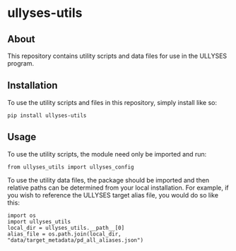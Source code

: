 # ullyses-utils

## About

This repository contains utility scripts and data files for use in the ULLYSES program.

## Installation

To use the utility scripts and files in this repository, simply install like so:
```
pip install ullyses-utils
```

## Usage

To use the utility scripts, the module need only be imported and run:
```
from ullyses_utils import ullyses_config
```

To use the utility data files, the package should be imported and then relative paths can be determined from your local installation.
For example, if you wish to reference the ULLYSES target alias file, you would do so like this:
```
import os
import ullyses_utils
local_dir = ullyses_utils.__path__[0]
alias_file = os.path.join(local_dir, "data/target_metadata/pd_all_aliases.json")
```
